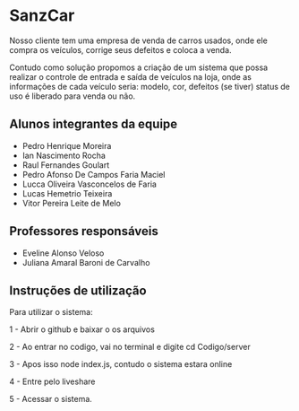 # SanzCar

Nosso cliente tem uma empresa de venda de carros usados, onde ele compra os veículos, corrige seus defeitos e coloca a venda.  

Contudo como solução propomos a criação de um sistema que possa realizar o controle de entrada e saída de veículos na loja, onde as informações de cada veículo seria: modelo, cor, defeitos (se tiver) status de uso é liberado para venda ou não. 

## Alunos integrantes da equipe

* Pedro Henrique Moreira
* Ian Nascimento Rocha
* Raul Fernandes Goulart
* Pedro Afonso De Campos Faria Maciel
* Lucca Oliveira Vasconcelos de Faria
* Lucas Hemetrio Teixeira
* Vitor Pereira Leite de Melo


## Professores responsáveis

* Eveline Alonso Veloso
* Juliana Amaral Baroni de Carvalho

## Instruções de utilização

Para utilizar o sistema: 

1 - Abrir o github e baixar o os arquivos

2 - Ao entrar no codigo, vai no terminal e digite cd Codigo/server

3 - Apos isso node index.js, contudo o sistema estara online

4 - Entre pelo liveshare

5 - Acessar o sistema.
